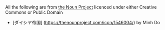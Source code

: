 All the following are from [the Noun Project](https://thenounproject.com) licenced under either Creative Commons or Public Domain

* [ダイシヤ帝国] (https://thenounproject.com/icon/1546004/) by Minh Do
